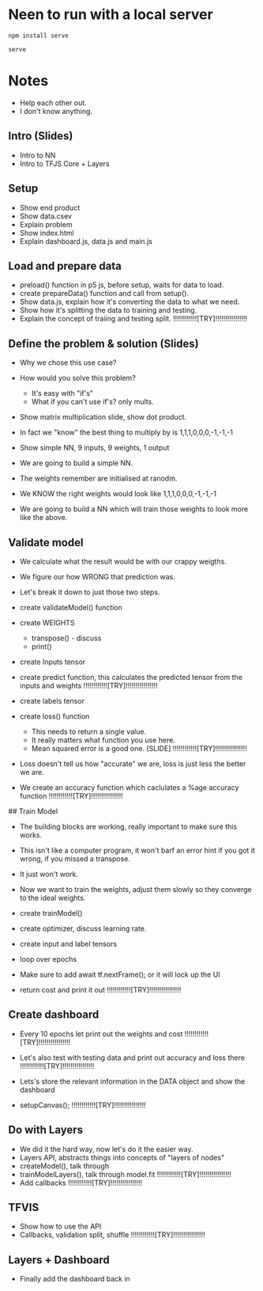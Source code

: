 # Neen to run with a local server

`npm install serve`

`serve`

# Notes

- Help each other out.
- I don't know anything.

## Intro (Slides)

- Intro to NN
- Intro to TFJS Core + Layers

## Setup

- Show end product
- Show data.csev
- Explain problem
- Show index.html
- Explain dashboard.js, data.js and main.js

## Load and prepare data

- preload() function in p5 js, before setup, waits for data to load.
- create prepareData() function and call from setup().
- Show data.js, explain how it's converting the data to what we need.
- Show how it's splitting the data to training and testing.
- Explain the concept of traiing and testing split.
  !!!!!!!!!!!![TRY]!!!!!!!!!!!!!!!!

## Define the problem & solution (Slides)

- Why we chose this use case?
- How would you solve this problem?

  - It's easy with "if's" 
  - What if you can't use if's? only mults.

- Show matrix multiplication slide, show dot product.
- In fact we "know" the best thing to multiply by is 1,1,1,0,0,0,-1,-1,-1

- Show simple NN, 9 inputs, 9 weights, 1 output
- We are going to build a simple NN.
- The weights remember are initialised at ranodm.
- We KNOW the right weights would look like 1,1,1,0,0,0,-1,-1,-1
- We are going to build a NN which will train those weights to look more like the above.

## Validate model

- We calculate what the result would be with our crappy weigths.
- We figure our how WRONG that prediction was.
- Let's break it down to just those two steps.
- create validateModel() function

- create WEIGHTS
  - transpose() - discuss
  - print()
- create Inputs tensor
- create predict function, this calculates the predicted tensor from the inputs and weights
  !!!!!!!!!!!![TRY]!!!!!!!!!!!!!!!!

- create labels tensor
- create loss() function

  - This needs to return a single value.
  - It really matters what function you use here.
  - Mean squared error is a good one.
    [SLIDE]
    !!!!!!!!!!!![TRY]!!!!!!!!!!!!!!!!

- Loss doesn't tell us how "accurate" we are, loss is just less the better we are.
- We create an accuracy function which caclulates a %age accuracy function
  !!!!!!!!!!!![TRY]!!!!!!!!!!!!!!!!

## Train Model

- The building blocks are working, really important to make sure this works.
- This isn't like a computer program, it won't barf an error hint if you got it wrong, if you missed a transpose.
- It just won't work.

- Now we want to train the weights, adjust them slowly so they converge to the ideal weights.
- create trainModel()
- create optimizer, discuss learning rate.
- create input and label tensors
- loop over epochs
- Make sure to add await tf.nextFrame(); or it will lock up the UI
- return cost and print it out
  !!!!!!!!!!!![TRY]!!!!!!!!!!!!!!!!

## Create dashboard

- Every 10 epochs let print out the weights and cost
  !!!!!!!!!!!![TRY]!!!!!!!!!!!!!!!!

- Let's also test with testing data and print out accuracy and loss there
  !!!!!!!!!!!![TRY]!!!!!!!!!!!!!!!!

- Lets's store the relevant information in the DATA object and show the dashboard
- setupCanvas();
  !!!!!!!!!!!![TRY]!!!!!!!!!!!!!!!!

## Do with Layers

- We did it the hard way, now let's do it the easier way.
- Layers API, abstracts things into concepts of "layers of nodes"
- createModel(), talk through
- trainModelLayers(), talk through model.fit
  !!!!!!!!!!!![TRY]!!!!!!!!!!!!!!!!
- Add callbacks
  !!!!!!!!!!!![TRY]!!!!!!!!!!!!!!!!

## TFVIS

- Show how to use the API
- Callbacks, validation split, shuffle
  !!!!!!!!!!!![TRY]!!!!!!!!!!!!!!!!

## Layers + Dashboard

- Finally add the dashboard back in
